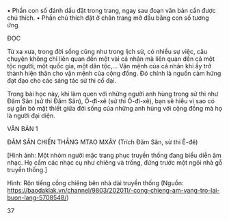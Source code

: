 • Phần con số đánh dấu đặt trong trang, ngay sau đoạn văn bản cần được chú thích.
• Phần chú thích đặt ở chân trang mở đầu bằng con số tương ứng.

ĐỌC

Từ xa xưa, trong đời sống cũng như trong lịch sử, có nhiều sự việc, câu chuyện không chỉ liên quan đến một vài cá nhân mà liên quan đến cả một tộc người, một quốc gia, một dân tộc,... Vận mệnh của cá nhân khi ấy trở thành hiện thân cho vận mệnh của cộng đồng. Đó chính là nguồn cảm hứng đạt đạo cho các sáng tác sử thi cổ đại.

Trong bài học này, khi làm quen với những người anh hùng trong sử thi như Đăm Săn (sử thi Đăm Săn), Ô-đi-xê (sử thi Ô-đi-xê), bạn sẽ hiểu vì sao có sự gắn bó mật thiết giữa đời sống của những anh hùng với cộng đồng mà họ là người đại diện.

VĂN BẢN 1

ĐĂM SĂN CHIẾN THẮNG MTAO MXÂY
(Trích Đăm Săn, sử thi Ê-đê)

[Hình ảnh: Một nhóm người mặc trang phục truyền thống đang biểu diễn âm nhạc. Họ cầm các nhạc cụ như chiêng và trống, đứng trước một ngôi nhà gỗ truyền thống.]

Hình: Rộn tiếng cồng chiêng bên nhà dài truyền thống
(Nguồn: https://baodaklak.vn/channel/9803/202011/-cong-chieng-am-vang-tro-lai-buon-lang-5708548/)

37